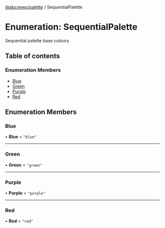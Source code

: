 [@abcnews/palette](../README.md) / SequentialPalette

# Enumeration: SequentialPalette

Sequential palette base colours

## Table of contents

### Enumeration Members

- [Blue](SequentialPalette.md#blue)
- [Green](SequentialPalette.md#green)
- [Purple](SequentialPalette.md#purple)
- [Red](SequentialPalette.md#red)

## Enumeration Members

### Blue

• **Blue** = ``"blue"``

___

### Green

• **Green** = ``"green"``

___

### Purple

• **Purple** = ``"purple"``

___

### Red

• **Red** = ``"red"``
